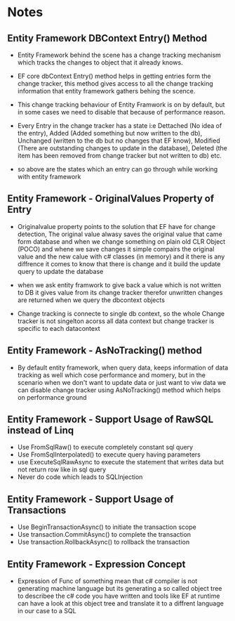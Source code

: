 # Notes

## Entity Framework DBContext Entry() Method
* Entity Framework behind the scene has a change tracking mechanism which tracks the changes to object that it already knows.

* EF core dbContext Entry() method helps in getting entries form  the change tracker, this method gives access to all the change tracking information that entity framework gathers behing the scence.

* This change tracking behaviour of Entity Framwork is on by default, but in some cases we need to disable that because of performance reason.

* Every Entry in the change tracker has a state i:e Dettached (No idea of the entry), Added (Added something but now written to the db), Unchanged (written to the db but no changes that EF know), Modified (There are outstanding changes to update in the database), Deleted (the item has been removed from change tracker but not written to db) etc. 

* so above are the states which an entry can go through while working with entity framework


## Entity Framework - OriginalValues Property of Entry
* Originalvalue property points to the solution that EF have for change detection, The original value alwasy saves the original value that came form database and when we change something on plain old CLR Object (POCO) and whene we save changes it simple compairs the original value and the new calue with c# classes (in memory) and it there is any diffrence it comes to know that there is change and it build the update query to update the database

* when we ask entity framwork to give back a value which is not written to DB it gives value from its change tracker therefor unwritten changes are returned when we query the dbcontext objects

* Change tracking is connecte to single db context, so the whole Change tracker is not singelton acorss all data context but change tracker is specific to each datacontext


## Entity Framework - AsNoTracking() method
* By default entity framework, when query data, keeps information of data tracking as well which cose performance and momery, but in the scenario when we don't want to update data or just want to viw data we can disable change tracker using AsNoTracking() method which helps on performance ground


## Entity Framework - Support Usage of RawSQL instead of Linq
* Use FromSqlRaw() to execute completely constant sql query
* Use FromSqlInterpolated() to execute query having parameters
* use ExecuteSqlRawAsync to execute the statement that writes data but not return row like in sql query
* Never do code which leads to SQLInjection

## Entity Framework - Support Usage of Transactions
* Use BeginTransactionAsync() to initiate the transaction scope
* Use transaction.CommitAsync() to complete the transaction
* Use transaction.RollbackAsync() to rollback the transaction

## Entity Framework - Expression Concept
* Expression of Func of something mean that c# compiler is not generating machine language but its generating a so called object tree to describee the c# code you have written and tools like EF at runtime can have a look at this object tree and translate it to a diffrent language in our case to a SQL
